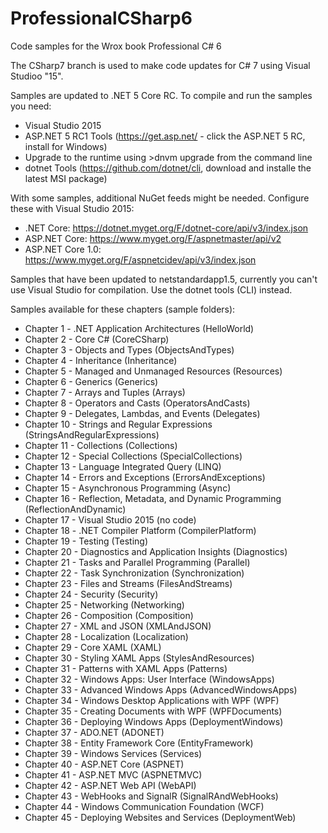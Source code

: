 # ProfessionalCSharp6
Code samples for the Wrox book Professional C# 6

The CSharp7 branch is used to make code updates for C# 7 using Visual Studioo "15".

Samples are updated to .NET 5 Core RC. To compile and run the samples you need:
* Visual Studio 2015
* ASP.NET 5 RC1 Tools (https://get.asp.net/ - click the ASP.NET 5 RC, install for Windows)
* Upgrade to the runtime using >dnvm upgrade from the command line 
* dotnet Tools (https://github.com/dotnet/cli, download and installe the latest MSI package)

With some samples, additional NuGet feeds might be needed. Configure these with Visual Studio 2015:
* .NET Core: https://dotnet.myget.org/F/dotnet-core/api/v3/index.json
* ASP.NET Core: https://www.myget.org/F/aspnetmaster/api/v2
* ASP.NET Core 1.0: https://www.myget.org/F/aspnetcidev/api/v3/index.json

Samples that have been updated to netstandardapp1.5, currently you can't use Visual Studio for compilation. Use the dotnet tools (CLI) instead.

Samples available for these chapters (sample folders):

* Chapter 1 - .NET Application Architectures (HelloWorld)
* Chapter 2 - Core C# (CoreCSharp)
* Chapter 3 - Objects and Types (ObjectsAndTypes)
* Chapter 4 - Inheritance (Inheritance)
* Chapter 5 - Managed and Unmanaged Resources (Resources)
* Chapter 6 - Generics (Generics)
* Chapter 7 - Arrays and Tuples (Arrays)
* Chapter 8 - Operators and Casts (OperatorsAndCasts)
* Chapter 9 - Delegates, Lambdas, and Events (Delegates)
* Chapter 10 - Strings and Regular Expressions (StringsAndRegularExpressions)
* Chapter 11 - Collections (Collections)
* Chapter 12 - Special Collections (SpecialCollections)
* Chapter 13 - Language Integrated Query (LINQ)
* Chapter 14 - Errors and Exceptions (ErrorsAndExceptions)
* Chapter 15 - Asynchronous Programming (Async)
* Chapter 16 - Reflection, Metadata, and Dynamic Programming (ReflectionAndDynamic)
* Chapter 17 - Visual Studio 2015 (no code)
* Chapter 18 - .NET Compiler Platform (CompilerPlatform)
* Chapter 19 - Testing (Testing)
* Chapter 20 - Diagnostics and Application Insights (Diagnostics)
* Chapter 21 - Tasks and Parallel Programming (Parallel)
* Chapter 22 - Task Synchronization (Synchronization)
* Chapter 23 - Files and Streams (FilesAndStreams)
* Chapter 24 - Security (Security)
* Chapter 25 - Networking (Networking)
* Chapter 26 - Composition (Composition)
* Chapter 27 - XML and JSON (XMLAndJSON)
* Chapter 28 - Localization (Localization)
* Chapter 29 - Core XAML (XAML)
* Chapter 30 - Styling XAML Apps (StylesAndResources)
* Chapter 31 - Patterns with XAML Apps (Patterns) 
* Chapter 32 - Windows Apps: User Interface (WindowsApps)
* Chapter 33 - Advanced Windows Apps (AdvancedWindowsApps)
* Chapter 34 - Windows Desktop Applications with WPF (WPF)
* Chapter 35 - Creating Documents with WPF (WPFDocuments)
* Chapter 36 - Deploying Windows Apps (DeploymentWindows)
* Chapter 37 - ADO.NET (ADONET)
* Chapter 38 - Entity Framework Core (EntityFramework)
* Chapter 39 - Windows Services (Services)
* Chapter 40 - ASP.NET Core (ASPNET)
* Chapter 41 - ASP.NET MVC (ASPNETMVC)
* Chapter 42 - ASP.NET Web API (WebAPI)
* Chapter 43 - WebHooks and SignalR (SignalRAndWebHooks)
* Chapter 44 - Windows Communication Foundation (WCF)
* Chapter 45 - Deploying Websites and Services (DeploymentWeb)
